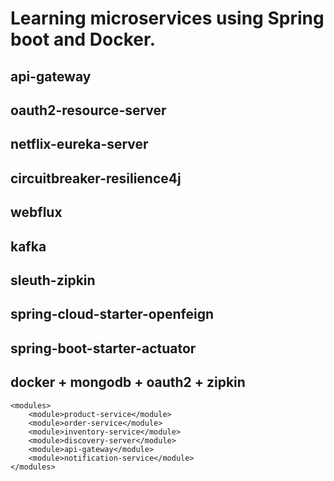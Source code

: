








# Learning microservices using Spring boot and Docker.

## api-gateway
## oauth2-resource-server
## netflix-eureka-server
## circuitbreaker-resilience4j
## webflux
## kafka
## sleuth-zipkin
## spring-cloud-starter-openfeign
## spring-boot-starter-actuator
## docker + mongodb + oauth2 + zipkin

    <modules>
        <module>product-service</module>
        <module>order-service</module>
        <module>inventory-service</module>
        <module>discovery-server</module>
        <module>api-gateway</module>
        <module>notification-service</module>
    </modules>
